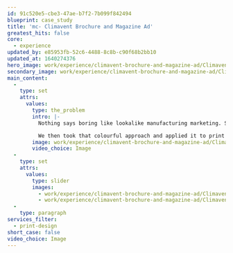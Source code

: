 ```yaml
---
id: 91c520e5-cbe3-47ae-b7f2-7b099f842494
blueprint: case_study
title: 'mc- Climavent Brochure and Magazine Ad'
greatest_hits: false
core:
  - experience
updated_by: e85953fb-52c6-4488-8c8b-c90f68b2bb10
updated_at: 1640274376
hero_image: work/experience/climavent-brochure-and-magazine-ad/Climavent-23-Experience-Full-Image-1360x768.5.jpg
secondary_image: work/experience/climavent-brochure-and-magazine-ad/Climavent-23-Experience-Secondary-Image-896x597.jpg
main_content:
  -
    type: set
    attrs:
      values:
        type: the_problem
        intro: |-
          Nothing says boring like lookalike manufacturing marketing. So when Climavent came to us for help with their marketing and sales materials, we gave the norm a big fat swerve. We revamped the Climavent brand with vibrant colour and expression, lifting them right out of the sea of sameness. 

          We then took that colourful approach and applied it to print ads, websites and brochures. Now their marketing stands out a million miles from all the other brands in their market. 
        image: work/experience/climavent-brochure-and-magazine-ad/Climavent-23-Experience-Large-927x522.jpg
        video_choice: Image
  -
    type: set
    attrs:
      values:
        type: slider
        images:
          - work/experience/climavent-brochure-and-magazine-ad/Climavent-23-Experience-Small-740x416.25-1.jpg
          - work/experience/climavent-brochure-and-magazine-ad/Climavent-23-Experience-Small-740x416.25-2.jpg
  -
    type: paragraph
services_filter:
  - print-design
short_case: false
video_choice: Image
---
```

